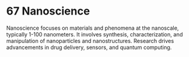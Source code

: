 # 67 Nanoscience
Nanoscience focuses on materials and phenomena at the nanoscale, typically 1-100 nanometers. It involves synthesis, characterization, and manipulation of nanoparticles and nanostructures. Research drives advancements in drug delivery, sensors, and quantum computing.
